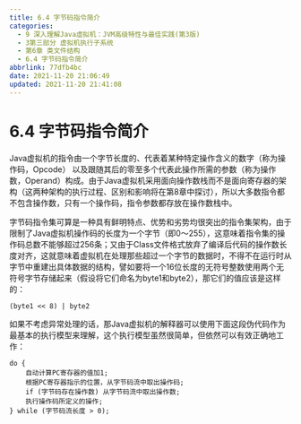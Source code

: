 ```yaml
---
title: 6.4 字节码指令简介
categories: 
  - 9 深入理解Java虛拟机：JVM高级特性与最佳实践(第3版)
  - 3第三部分 虚拟机执行子系统
  - 第6章 类文件结构
  - 6.4 字节码指令简介
abbrlink: 77dfb4bc
date: 2021-11-20 21:06:49
updated: 2021-11-20 21:41:08
---
```

# 6.4 字节码指令简介
Java虚拟机的指令由一个字节长度的、代表着某种特定操作含义的数字（称为操作码，Opcode） 以及跟随其后的零至多个代表此操作所需的参数（称为操作数，Operand）构成。由于Java虚拟机采用面向操作数栈而不是面向寄存器的架构（这两种架构的执行过程、区别和影响将在第8章中探讨），所以大多数指令都不包含操作数，只有一个操作码，指令参数都存放在操作数栈中。

字节码指令集可算是一种具有鲜明特点、优势和劣势均很突出的指令集架构，由于限制了Java虚拟机操作码的长度为一个字节（即0～255），这意味着指令集的操作码总数不能够超过256条；又由于Class文件格式放弃了编译后代码的操作数长度对齐，这就意味着虚拟机在处理那些超过一个字节的数据时，不得不在运行时从字节中重建出具体数据的结构，譬如要将一个16位长度的无符号整数使用两个无符号字节存储起来（假设将它们命名为byte1和byte2），那它们的值应该是这样的：

```
(byte1 << 8) | byte2
```
如果不考虑异常处理的话，那Java虚拟机的解释器可以使用下面这段伪代码作为最基本的执行模型来理解，这个执行模型虽然很简单，但依然可以有效正确地工作：

```
do {
    自动计算PC寄存器的值加1; 
    根据PC寄存器指示的位置，从字节码流中取出操作码; 
    if (字节码存在操作数) 从字节码流中取出操作数; 
    执行操作码所定义的操作; 
} while (字节码流长度 > 0);
```

[^1]: 字节码指令流基本上都是单字节对齐的，只有“tableswitch”和“lookupswitch”两条指令例外，由于它 们的操作数比较特殊，是以4字节为界划分开的，所以这两条指令也需要预留出相应的空位填充来实现 对齐。
